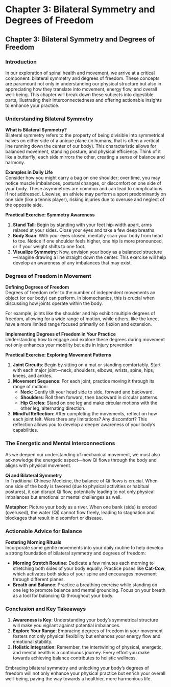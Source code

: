 # Chapter 3: Bilateral Symmetry and Degrees of Freedom

## Chapter 3: Bilateral Symmetry and Degrees of Freedom

### Introduction

In our exploration of spinal health and movement, we arrive at a critical component: bilateral symmetry and degrees of freedom. These concepts are paramount not only in understanding our physical structure but also in appreciating how they translate into movement, energy flow, and overall well-being. This chapter will break down these subjects into digestible parts, illustrating their interconnectedness and offering actionable insights to enhance your practice.

### Understanding Bilateral Symmetry

**What is Bilateral Symmetry?**  
Bilateral symmetry refers to the property of being divisible into symmetrical halves on either side of a unique plane (in humans, that is often a vertical line running down the center of our body). This characteristic allows for balanced movement, standing posture, and physical efficiency. Think of it like a butterfly; each side mirrors the other, creating a sense of balance and harmony.

**Examples in Daily Life**  
Consider how you might carry a bag on one shoulder; over time, you may notice muscle imbalances, postural changes, or discomfort on one side of your body. These asymmetries are common and can lead to complications if not addressed. Likewise, an athlete may perform a sport predominantly on one side (like a tennis player), risking injuries due to overuse and neglect of the opposite side.

**Practical Exercise: Symmetry Awareness**  
1. **Stand Tall**: Begin by standing with your feet hip-width apart, arms relaxed at your sides. Close your eyes and take a few deep breaths.
2. **Body Scan**: With your eyes closed, mentally scan your body from head to toe. Notice if one shoulder feels higher, one hip is more pronounced, or if your weight shifts to one foot. 
3. **Visualize Symmetry**: Now, envision your body as a balanced structure—imagine drawing a line straight down the center. This exercise will help develop an awareness of any imbalances that may exist.

### Degrees of Freedom in Movement

**Defining Degrees of Freedom**  
Degrees of freedom refer to the number of independent movements an object (or our body) can perform. In biomechanics, this is crucial when discussing how joints operate within the body.

For example, joints like the shoulder and hip exhibit multiple degrees of freedom, allowing for a wide range of motion, while others, like the knee, have a more limited range focused primarily on flexion and extension.

**Implementing Degrees of Freedom in Your Practice**  
Understanding how to engage and explore these degrees during movement not only enhances your mobility but aids in injury prevention.

**Practical Exercise: Exploring Movement Patterns**  
1. **Joint Circuits**: Begin by sitting on a mat or standing comfortably. Start with each major joint—neck, shoulders, elbows, wrists, spine, hips, knees, and ankles.
2. **Movement Sequence**: For each joint, practice moving it through its range of motion:
   - **Neck**: Gently tilt your head side to side, forward and backward.
   - **Shoulders**: Roll them forward, then backward in circular patterns.
   - **Hip Circles**: Stand on one leg and make circular motions with the other leg, alternating direction.
3. **Mindful Reflection**: After completing the movements, reflect on how each joint felt. Were there any limitations? Any discomfort? This reflection allows you to develop a deeper awareness of your body’s capabilities.

### The Energetic and Mental Interconnections

As we deepen our understanding of mechanical movement, we must also acknowledge the energetic aspect—how Qi flows through the body and aligns with physical movement. 

**Qi and Bilateral Symmetry**  
In Traditional Chinese Medicine, the balance of Qi flows is crucial. When one side of the body is favored (due to physical activities or habitual postures), it can disrupt Qi flow, potentially leading to not only physical imbalances but emotional or mental challenges as well. 

**Metaphor**: Picture your body as a river. When one bank (side) is eroded (overused), the water (Qi) cannot flow freely, leading to stagnation and blockages that result in discomfort or disease.

### Actionable Advice for Balance

**Fostering Morning Rituals**  
Incorporate some gentle movements into your daily routine to help develop a strong foundation of bilateral symmetry and degrees of freedom:
- **Morning Stretch Routine**: Dedicate a few minutes each morning to stretching both sides of your body equally. Practice poses like **Cat-Cow**, which activates both sides of your spine and encourages movement through different planes.
- **Breath and Balance**: Practice a breathing exercise while standing on one leg to promote balance and mental grounding. Focus on your breath as a tool for balancing Qi throughout your body.

### Conclusion and Key Takeaways

1. **Awareness is Key**: Understanding your body’s symmetrical structure will make you vigilant against potential imbalances.
2. **Explore Your Range**: Embracing degrees of freedom in your movement fosters not only physical flexibility but enhances your energy flow and emotional stability.
3. **Holistic Integration**: Remember, the intertwining of physical, energetic, and mental health is a continuous journey. Every effort you make towards achieving balance contributes to holistic wellness.

Embracing bilateral symmetry and unlocking your body’s degrees of freedom will not only enhance your physical practice but enrich your overall well-being, paving the way towards a healthier, more harmonious life.